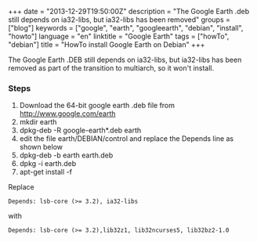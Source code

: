 +++
date = "2013-12-29T19:50:00Z"
description = "The Google Earth .deb still depends on ia32-libs, but ia32-libs has been removed"
groups = ["blog"]
keywords = ["google", "earth", "googleearth", "debian", "install", "howto"]
language = "en"
linktitle = "Google Earth"
tags = ["howTo", "debian"]
title = "﻿HowTo install Google Earth on Debian"
+++

The Google Earth .DEB still depends on ia32-libs, but ia32-libs has been removed as part of the transition to multiarch, so it won't install.

### Steps

 1. Download the 64-bit google earth .deb file from http://www.google.com/earth
 2. mkdir earth
 3. dpkg-deb -R google-earth*.deb earth
 4. edit the file earth/DEBIAN/control and replace the Depends line as shown below
 5. dpkg-deb -b earth earth.deb
 6. dpkg -i earth.deb
 7. apt-get install -f

Replace  

	Depends: lsb-core (>= 3.2), ia32-libs  

with 

	Depends: lsb-core (>= 3.2),lib32z1, lib32ncurses5, lib32bz2-1.0 
